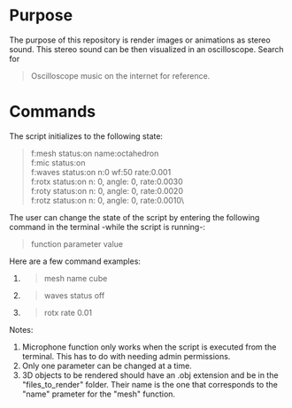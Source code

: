 # Purpose
The purpose of this repository is render images or animations as stereo sound. This stereo sound can be then visualized in an oscilloscope. Search for
> Oscilloscope music
on the internet for reference.

# Commands
The script initializes to the following state:
> f:mesh status:on name:octahedron\
> f:mic status:on\
> f:waves status:on n:0 wf:50 rate:0.001\
> f:rotx status:on n: 0, angle: 0, rate:0.0030\
> f:roty status:on n: 0, angle: 0, rate:0.0020\
> f:rotz status:on n: 0, angle: 0, rate:0.0010\

The user can change the state of the script by entering the following command in the terminal -while the script is running-:

> function parameter value

Here are a few command examples:
1. > mesh name cube
2. > waves status off
3. > rotx rate 0.01

Notes:
1. Microphone function only works when the script is executed from the terminal. This has to do with needing admin permissions.
2. Only one parameter can be changed at a time.
3. 3D objects to be rendered should have an .obj extension and be in the "files_to_render" folder. Their name is the one that corresponds to the "name" prameter for the "mesh" function. 

